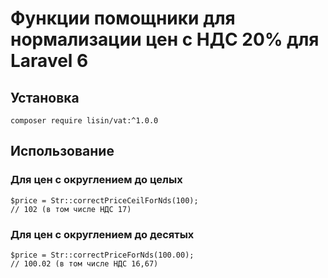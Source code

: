 # Функции помощники для нормализации цен с НДС 20% для Laravel 6

## Установка
    composer require lisin/vat:^1.0.0

## Использование
### Для цен с округлением до целых

    $price = Str::correctPriceCeilForNds(100);
    // 102 (в том числе НДС 17)
### Для цен с округлением до десятых

    $price = Str::correctPriceForNds(100.00);
    // 100.02 (в том числе НДС 16,67)




